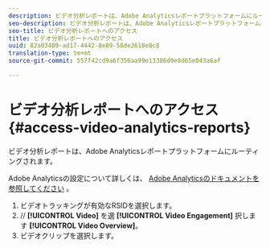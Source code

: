 ```yaml
---
description: ビデオ分析レポートは、Adobe Analyticsレポートプラットフォームにルーティングされます。
seo-description: ビデオ分析レポートは、Adobe Analyticsレポートプラットフォームにルーティングされます。
seo-title: ビデオ分析レポートへのアクセス
title: ビデオ分析レポートへのアクセス
uuid: 82a03409-ad17-4442-8e89-58de2618e8c8
translation-type: tm+mt
source-git-commit: 557f42cd9a6f356aa99e13386d9e8d65e043a6af

---
```



# ビデオ分析レポートへのアクセス {#access-video-analytics-reports}

ビデオ分析レポートは、Adobe Analyticsレポートプラットフォームにルーティングされます。

Adobe Analyticsの設定について詳しくは、 [Adobe Analyticsのドキュメントを参照してください](https://microsite.omniture.com/t2/help/en_US/reference/) 。
1. ビデオトラッキングが有効なRSIDを選択します。
1. // **[!UICONTROL Video]** を選 **[!UICONTROL Video Engagement]** 択します **[!UICONTROL Video Overview]**。
1. ビデオクリップを選択します。